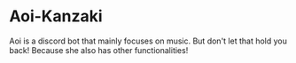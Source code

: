 # Aoi-Kanzaki

Aoi is a discord bot that mainly focuses on music. But don't let that hold you back! Because she also has other functionalities!
